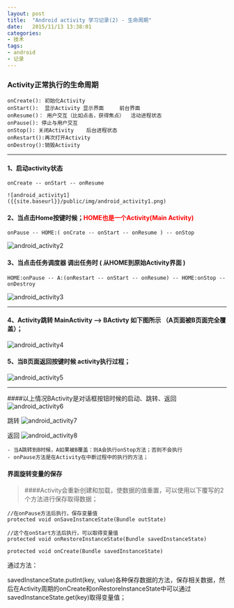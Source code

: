 ```yaml
---
layout: post
title:  "Android activity 学习记录(2) - 生命周期"
date:   2015/11/13 13:38:01 
categories:
- 技术
tags:
- android
- 记录
---
```


### Activity正常执行的生命周期

	onCreate(): 初始化Activity	
	onStart():	显示Activity 显示界面	 	前台界面	
	onResume()： 用户交互（比如点击，获得焦点）  活动进程状态
	onPause(): 停止与用户交互
	onStop(): 关闭Activity	后台进程状态	
	onRestart():再次打开Activity
	onDestroy():销毁Activity

----------

#### 1、启动activity状态	

	onCreate -- onStart -- onResume
	
	![android_activity1]({{site.baseurl}}/public/img/android_activity1.png)

#### 2、当点击Home按键时候；<b style='color:red'>HOME也是一个Activity(Main Activity)</b>
	
	onPause -- HOME:( onCrate -- onStart -- onResume ) -- onStop
![android_activity2]({{site.baseurl}}/public/img/android_activity2.png)

#### 3、当点击任务调度器 调出任务时 ( 从HOME到原始Activity界面 )
	
	HOME:onPause -- A:(onRestart -- onStart -- onResume) -- HOME:onStop -- onDestroy 
![android_activity3]({{site.baseurl}}/public/img/android_activity3.png)

----------

#### 4、Activity跳转 MainActivity --> BActivty 如下图所示 （A页面被B页面完全覆盖）；
	
![android_activity4]({{site.baseurl}}/public/img/android_activity4.png)


#### 5、当B页面返回按键时候 activity执行过程；
![android_activity5]({{site.baseurl}}/public/img/android_activity5.png)

----------

####以上情况BActivity是对话框按钮时候的启动、跳转、返回
![android_activity6]({{site.baseurl}}/public/img/android_activity6.png)

跳转
![android_activity7]({{site.baseurl}}/public/img/android_activity7.png)

返回
![android_activity8]({{site.baseurl}}/public/img/android_activity8.png)


	- 当A跳转到B时候，A如果被B覆盖：则A会执行onStop方法；否则不会执行
	- onPause方法是在Activity在中断过程中的执行的方法；


#### 界面旋转变量的保存

>####Activity会重新创建和加载，使数据的值重置，可以使用以下覆写的2个方法进行保存取得数据；
	
	//在onPause方法后执行，保存变量值
	protected void onSaveInstanceState(Bundle outState)

	//这个在onStart方法后执行，可以取得变量值
	protected void onRestoreInstanceState(Bundle savedInstanceState)
	
	protected void onCreate(Bundle savedInstanceState)
	
	
通过方法：

savedInstanceState.putInt(key, value)各种保存数据的方法，保存相关数据，然后在Activity周期的onCreate和onRestoreInstanceState中可以通过savedInstanceState.get(key)取得变量值；